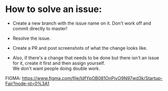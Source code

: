 # How to solve an issue: 

  - Create a new branch with the issue name on it. Don't work off and commit directly to master! 
  - Resolve the issue.
  - Create a PR and post screenshots of what the change looks like.
  
  - Also, if there's a change that needs to be done but there isn't an issue for it, create it first and then assign yourself.   
    We don't want people doing double work. 

FIGMA: https://www.figma.com/file/IdfYpOB081OnPivO9N97wd3k/Startup-Fair?node-id=0%3A1
